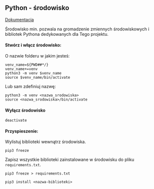 ## Python - środowisko

[Dokumentacja](https://docs.python.org/3/library/venv.html)

Środowisko min. pozwala na gromadzenie zmiennych środowiskowych i bibliotek Pythona dedykowanych dla Tego projektu.


#### Stwórz i włącz środowisko:

O nazwie folderu w jakim jesteś:
```
venv_name=${PWD##*/}
venv_name+=venv
python3 -m venv $venv_name
source $venv_name/bin/activate
```
Lub sam zdefiniuj nazwę:
```
python3 -m venv <nazwa_srodowiska>
source <nazwa_srodowiska>/bin/activate
```
#### Wyłącz środowisko
```
deactivate
```


#### Przyspieszenie:

Wylistuj biblioteki wewnątrz środowiska.
```
pip3 freeze
```

Zapisz wszystkie biblioteki zainstalowane w środowisku do pliku `requirements.txt`.
```
pip3 freeze > requirements.txt
```


```
pip3 install <nazwa-biblioteki>
```

